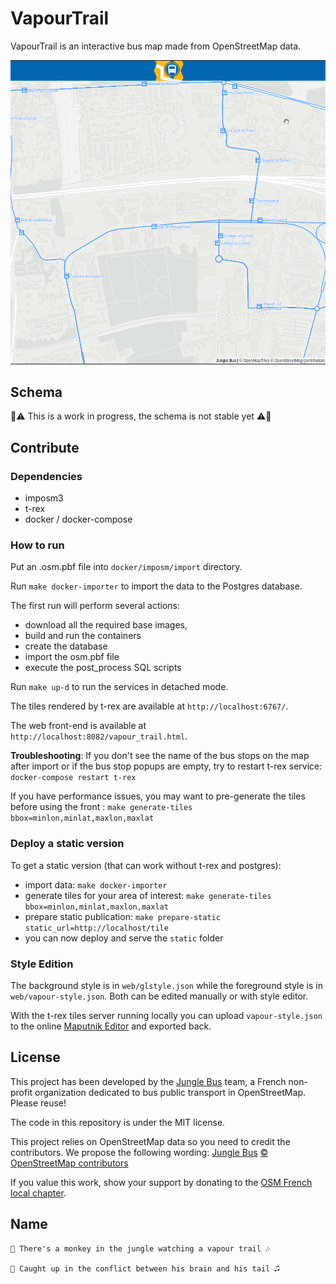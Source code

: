 # VapourTrail

VapourTrail is an interactive bus map made from OpenStreetMap data.

![demo](img/demo.gif)

## Schema

:construction::warning: This is a work in progress, the schema is not stable yet :warning::construction:

## Contribute

### Dependencies

* imposm3
* t-rex
* docker / docker-compose

### How to run

Put an .osm.pbf file into `docker/imposm/import` directory.

Run `make docker-importer` to import the data to the Postgres database.

The first run will perform several actions:

* download all the required base images,
* build and run the containers
* create the database
* import the osm.pbf file
* execute the post_process SQL scripts

Run `make up-d` to run the services in detached mode.

The tiles rendered by t-rex are available at `http://localhost:6767/`.

The web front-end is available at `http://localhost:8082/vapour_trail.html`.

**Troubleshooting**: If you don't see the name of the bus stops on the map after import or if the bus stop popups are empty, try to restart t-rex service: `docker-compose restart t-rex`

If you have performance issues, you may want to pre-generate the tiles before using the front : `make generate-tiles bbox=minlon,minlat,maxlon,maxlat`

### Deploy a static version

To get a static version (that can work without t-rex and postgres):

* import data: `make docker-importer`
* generate tiles for your area of interest: `make generate-tiles bbox=minlon,minlat,maxlon,maxlat`
* prepare static publication: `make prepare-static static_url=http://localhost/tile`
* you can now deploy and serve the `static` folder

### Style Edition

The background style is in `web/glstyle.json` while the foreground style is in `web/vapour-style.json`. Both can be edited manually or with style editor.

With the t-rex tiles server running locally you can upload `vapour-style.json` to the online [Maputnik Editor](http://editor.openmaptiles.org) and exported back.

## License

This project has been developed by the [Jungle Bus](http://junglebus.io/) team, a French non-profit organization dedicated to bus public transport in OpenStreetMap. Please reuse!

The code in this repository is under the MIT license.

This project relies on OpenStreetMap data so you need to credit the contributors. We propose the following wording:
    [Jungle Bus](http://junglebus.io/) [© OpenStreetMap contributors](http://www.openstreetmap.org/copyright)

If you value this work, show your support by donating to the [OSM French local chapter](http://openstreetmap.fr).

## Name

    🎼 There's a monkey in the jungle watching a vapour trail 🎶

    🎵 Caught up in the conflict between his brain and his tail 🎜
